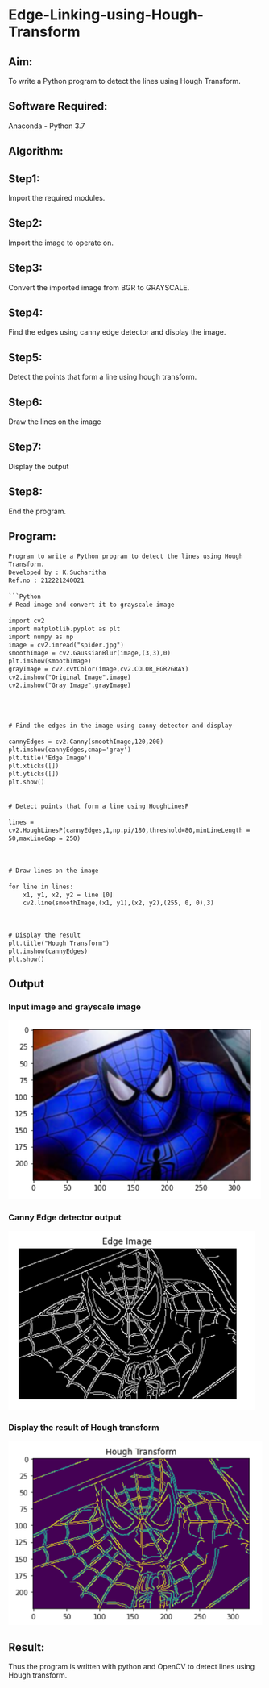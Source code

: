 # Edge-Linking-using-Hough-Transform
## Aim:
To write a Python program to detect the lines using Hough Transform.

## Software Required:
Anaconda - Python 3.7

## Algorithm:
## Step1:
Import the required modules.

## Step2:
Import the image to operate on.

## Step3:
Convert the imported image from BGR to GRAYSCALE.

## Step4:
Find the edges using canny edge detector and display the image.

## Step5:
Detect the points that form a line using hough transform.

## Step6:
Draw the lines on the image

## Step7:
Display the output

## Step8:
End the program.

## Program:
```
Program to write a Python program to detect the lines using Hough Transform.
Developed by : K.Sucharitha
Ref.no : 212221240021

```Python
# Read image and convert it to grayscale image

import cv2
import matplotlib.pyplot as plt
import numpy as np
image = cv2.imread("spider.jpg")
smoothImage = cv2.GaussianBlur(image,(3,3),0)
plt.imshow(smoothImage)
grayImage = cv2.cvtColor(image,cv2.COLOR_BGR2GRAY)
cv2.imshow("Original Image",image)
cv2.imshow("Gray Image",grayImage)




# Find the edges in the image using canny detector and display

cannyEdges = cv2.Canny(smoothImage,120,200)
plt.imshow(cannyEdges,cmap='gray')
plt.title('Edge Image')
plt.xticks([])
plt.yticks([])
plt.show()


# Detect points that form a line using HoughLinesP

lines = cv2.HoughLinesP(cannyEdges,1,np.pi/180,threshold=80,minLineLength = 50,maxLineGap = 250)



# Draw lines on the image

for line in lines:
    x1, y1, x2, y2 = line [0]
    cv2.line(smoothImage,(x1, y1),(x2, y2),(255, 0, 0),3)



# Display the result
plt.title("Hough Transform")
plt.imshow(cannyEdges)
plt.show()
```

## Output

### Input image and grayscale image
![output](https://github.com/Sucharithachowdary/Edge-Linking-using-Hough-Transform/blob/main/s1.png?raw=true)

### Canny Edge detector output
![output](https://github.com/Sucharithachowdary/Edge-Linking-using-Hough-Transform/blob/main/s2.png?raw=true)

### Display the result of Hough transform
![output](https://github.com/Sucharithachowdary/Edge-Linking-using-Hough-Transform/blob/main/s3.png?raw=true)


## Result:
Thus the program is written with python and OpenCV to detect lines using Hough transform. 
